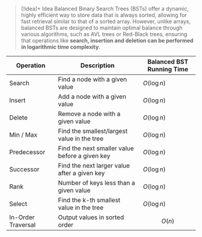 
> [!idea]+ Idea
> Balanced Binary Search Trees (BSTs) offer a dynamic, highly efficient way to store data that is always sorted, allowing for fast retrieval similar to that of a sorted array. However, unlike arrays, balanced BSTs are designed to maintain optimal balance through various algorithms, such as AVL trees or Red-Black trees, ensuring that operations like **search, insertion and deletion can be performed in logarithmic time complexity**. 

| Operation          | Description                                    | Balanced BST Running Time |
| ------------------ | ---------------------------------------------- | ------------------------- |
| Search             | Find a node with a given value                 | $O(\log n)$               |
| Insert             | Add a node with a given value                  | $O(\log n)$               |
| Delete             | Remove a node with a given value               | $O(\log n)$               |
| Min / Max          | Find the smallest/largest value in the tree    | $O(\log n)$               |
| Predecessor        | Find the next smaller value before a given key | $O(\log n)$               |
| Successor          | Find the next larger value after a given key   | $O(\log n)$               |
| Rank               | Number of keys less than a given value         | $O(\log n)$               |
| Select             | Find the k-th smallest value in the tree       | $O(\log n)$               |
| In-Order Traversal | Output values in sorted order                  | <center>$O(n)$</center>   |
